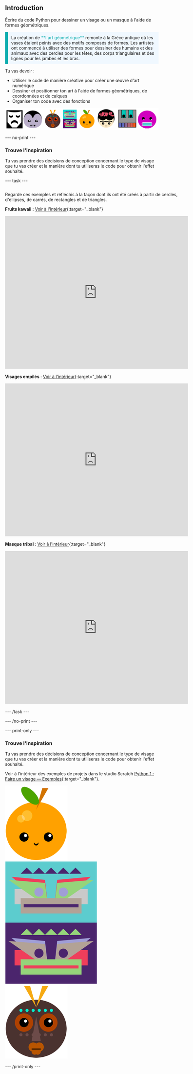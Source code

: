 ## Introduction

Écrire du code Python pour dessiner un visage ou un masque à l'aide de formes géométriques.

<p style="border-left: solid; border-width:10px; border-color: #0faeb0; background-color: aliceblue; padding: 10px;">
La création de <span style="color: #0faeb0">**l'art géométrique**</span> remonte à la Grèce antique où les vases étaient peints avec des motifs composés de formes. Les artistes ont commencé à utiliser des formes pour dessiner des humains et des animaux avec des cercles pour les têtes, des corps triangulaires et des lignes pour les jambes et les bras.
</p>

Tu vas devoir :

+ Utiliser le code de manière créative pour créer une œuvre d'art numérique
+ Dessiner et positionner ton art à l'aide de formes géométriques, de coordonnées et de calques
+ Organiser ton code avec des fonctions

![Exemples de visages différents.](images/strip.png)

--- no-print ---

### Trouve l'inspiration

Tu vas prendre des décisions de conception concernant le type de visage que tu vas créer et la manière dont tu utiliseras le code pour obtenir l'effet souhaité.

--- task ---
<div style="display: flex; flex-wrap: wrap">
<div style="flex-basis: 175px; flex-grow: 1">  

Regarde ces exemples et réfléchis à la façon dont ils ont été créés à partir de cercles, d'ellipses, de carrés, de rectangles et de triangles.

**Fruits kawaii** : [Voir à l'intérieur](https://trinket.io/python/682efdcec0){:target="_blank"}
<div class="trinket">
  <iframe src="https://trinket.io/embed/python/682efdcec0?outputOnly=true&start=result" width="600" height="500" frameborder="0" marginwidth="0" marginheight="0" allowfullscreen>
  </iframe>
</div>

**Visages empilés** : [Voir à l'intérieur](https://trinket.io/python/5afc474e8a){:target="_blank"}
<div class="trinket">
  <iframe src="https://trinket.io/embed/python/5afc474e8a?outputOnly=true&start=result" width="600" height="500" frameborder="0" marginwidth="0" marginheight="0" allowfullscreen>
  </iframe>
</div>

**Masque tribal** : [Voir à l'intérieur](https://trinket.io/python/af20662d9e){:target="_blank"}
<div class="trinket">
  <iframe src="https://trinket.io/embed/python/af20662d9e?outputOnly=true&start=result" width="600" height="500" frameborder="0" marginwidth="0" marginheight="0" allowfullscreen>
  </iframe>
</div>

</div>
</div>

--- /task ---

--- /no-print ---

--- print-only ---

### Trouve l'inspiration

Tu vas prendre des décisions de conception concernant le type de visage que tu vas créer et la manière dont tu utiliseras le code pour obtenir l'effet souhaité.

Voir à l'intérieur des exemples de projets dans le studio Scratch [Python 1 : Faire un visage — Exemples](https://trinket.io/library/folder/make-a-face-examples){:target="_blank"}.

![La zone de sortie du projet de fruits Kawaii.](images/smile.png) ![La zone de sortie du projet Visages empilés.](images/stacked.png) ![La zone de sortie du projet Masque tribal.](images/tribal.png)

--- /print-only ---

